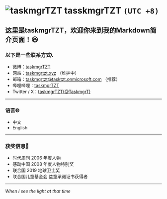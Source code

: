 # ![taskmgrTZT][taskmgrTZT] tasskmgrTZT `(UTC +8)`

## 这里是taskmgrTZT，欢迎你来到我的Markdown简介页面！😆

### 以下是一些联系方式📞

* 微博：[taskmgrTZT](https://weibo.com/u/7386881267)
* 网站：[taskmgrtzt.xyz](https://taskmgrtzt.xyz) （维护中）
* 邮箱：<taskmgrtzt@tasktzt.onmicrosoft.com> （推荐）
* 哔哩哔哩：[taskmgrTZT](https://space.bilibili.com/387397912)
* Twitter / X：[taskmgrTZT(@TaskmgrT)](https://twitter.com/TaskmgrT)

***

### 语言🌐

* 中文
* English

***

### 获奖信息🏅

* 时代周刊 2006 年度人物
* 感动中国 2008 年度人物特别奖
* 联合国 2019 地球卫士奖
* 联合国儿童基金会 益童承诺证书获得者

***
*When I see the light at that time*  

[taskmgrTZT]:https://taskmgrtzt.xyz/Snipaste_2023-12-08_29.png
